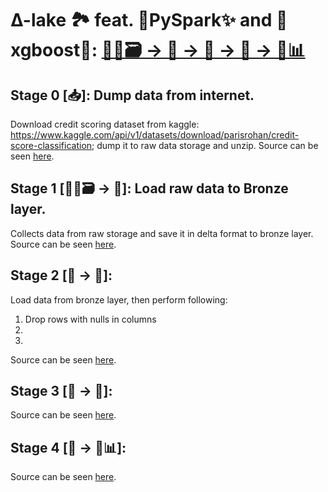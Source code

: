 # ∆-lake 🏞️ feat. 🐍PySpark✨ and 🌴xgboost🌳: [💾🌐🗃️ → 🥉 → 🥈 → 🥇 → 🤖📊](run_pipe.sh)

## Stage 0 [📥]: Dump data from internet. <br>
Download credit scoring dataset from kaggle: https://www.kaggle.com/api/v1/datasets/download/parisrohan/credit-score-classification; dump it to raw data storage and unzip. Source can be seen [here](./src/stage_0.sh).<br>
## Stage 1 [💾🌐🗃️ → 🥉]: Load raw data to Bronze layer. <br>
Collects data from raw storage and save it in delta format to bronze layer. Source can be seen [here](./src/stage_1.py).<br>
## Stage 2 [🥉 → 🥈]: <br>
Load data from bronze layer, then perform following: <br>
1. Drop rows with nulls in columns 
2. 
3.
Source can be seen [here](./src/stage_2.py).<br>
## Stage 3 [🥈 → 🥇]: <br>
Source can be seen [here](./src/stage_3.py).<br>
## Stage 4 [🥇 → 🤖📊]: <br>
Source can be seen [here](./src/stage_4.py).<br>